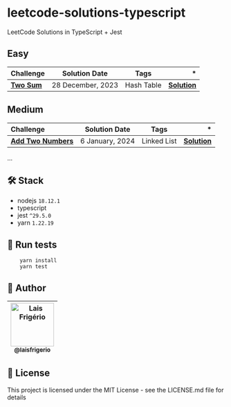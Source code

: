 # leetcode-solutions-typescript

LeetCode Solutions in TypeScript + Jest

## Easy

| Challenge                                               | Solution Date     | Tags         | *                                         |
| :---                                                    |      ---          |  ---         |                                      ---: |
| [**Two Sum**](https://leetcode.com/problems/two-sum/)   | 28 December, 2023 |  Hash Table  | [**Solution**](./solutions/easy/two-sum/) |

## Medium

| Challenge                                                              | Solution Date     | Tags        | *                                                   |
| :---                                                                   |      ---          | ---         |                                                ---: |
| [**Add Two Numbers**](https://leetcode.com/problems/add-two-numbers/)  | 6 January, 2024   | Linked List | [**Solution**](./solutions/medium/add-two-numbers/) |

...

## 🛠️ Stack

- nodejs `18.12.1`
- typescript
- jest `^29.5.0`
- yarn `1.22.19`

## :gem: Run tests

```
    yarn install
    yarn test
```

## 👩 Author

| [<img src="https://avatars.githubusercontent.com/u/20709086?v=4" width="100px;" alt="Lais Frigério"/><br /><sub><b>@laisfrigerio</b></sub>](https://instagram.com/laisfrigerio/)<br /> |
| :---: |


## 📄 License

This project is licensed under the MIT License - see the LICENSE.md file for details
